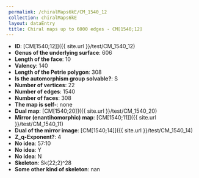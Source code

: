 ```yaml
--- 
 permalink: /chiralMaps6kE/CM_1540_12 
 collection: chiralMaps6kE
 layout: dataEntry
 title: Chiral maps up to 6000 edges - CM[1540;12]
---
```


- **ID**: [CM[1540;12]]({{ site.url }}/test/CM_1540_12)
- **Genus of the underlying surface**: 606
- **Length of the face**: 10
- **Valency**: 140
- **Length of the Petrie polygon**: 308
- **Is the automorphism group solvable?**: S
- **Number of vertices**: 22
- **Number of edges**: 1540
- **Number of faces**: 308
- **The map is self-**: none
- **Dual map**: [CM[1540;20]]({{ site.url }}/test/CM_1540_20)
- **Mirror (enantihomorphic) map**: [CM[1540;11]]({{ site.url }}/test/CM_1540_11)
- **Dual of the mirror image**: [CM[1540;14]]({{ site.url }}/test/CM_1540_14)
- **Z_q-Exponent?**: 4
- **No idea**:  57:10
- **No idea**: Y
- **No idea**: N
- **Skeleton**: Sk(22;2)^28
- **Some other kind of skeleton**: nan

